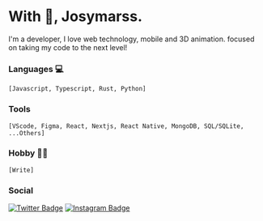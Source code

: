# With 🖤, Josymarss.

I'm a developer, I love web technology, mobile and 3D animation. focused on taking my code to the next level!

### Languages 💻
    [Javascript, Typescript, Rust, Python]

### Tools
    [VScode, Figma, React, Nextjs, React Native, MongoDB, SQL/SQLite, ...Others]

### Hobby ✍🏿 
    [Write]

### Social

[![Twitter Badge](https://img.shields.io/badge/-@josymarss-black?style=flat-square&labelColor=white&logo=twitter&logoColor=black&link=https://twitter.com/josymarss)](https://twitter.com/josymarss) 
[![Instagram Badge](https://img.shields.io/badge/-@bantucodedev-black?style=flat-square&labelColor=white&logo=instagram&logoColor=black&link=https://www.instagram.com/bantu_dev/)](https://www.instagram.com/bantu_dev/) 


